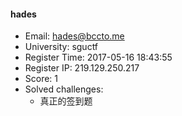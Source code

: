 #### hades  

* Email: hades@bccto.me  
* University: sguctf  
* Register Time: 2017-05-16 18:43:55  
* Register IP: 219.129.250.217  
* Score: 1  
* Solved challenges: 
  * 真正的签到题  
